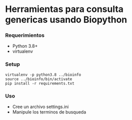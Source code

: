 # Herramientas para consulta genericas usando Biopython
### Requerimientos
- Python 3.8+
- virtualenv
### Setup
`virtualenv -p python3.8 ../bioinfo`\
`source ../bioinfo/bin/activate`\
`pip install -r requirements.txt`
### Uso
- Cree un archivo settings.ini
- Manipule los terminos de busqueda
